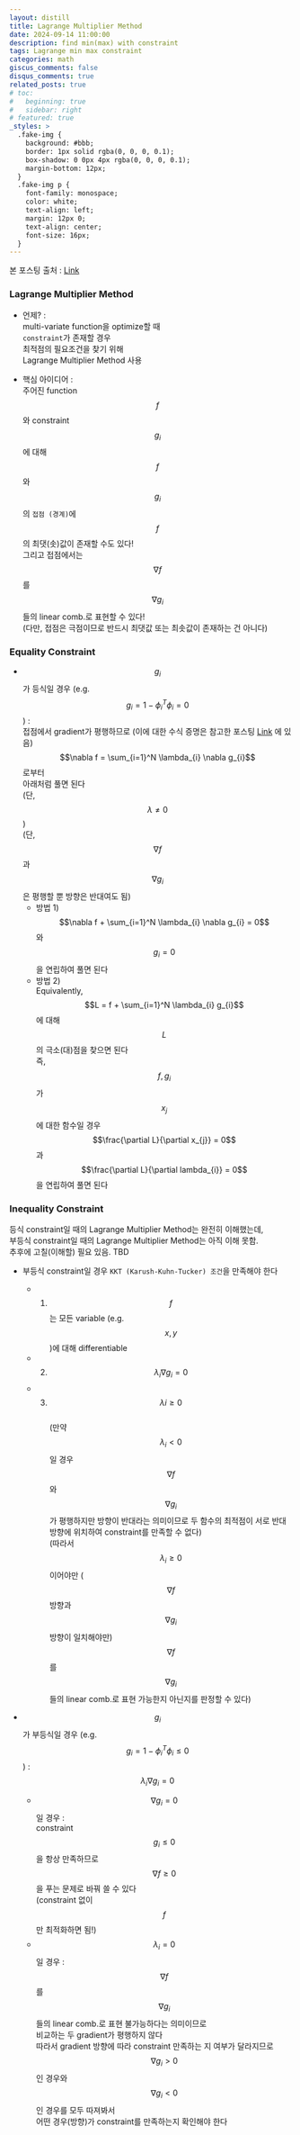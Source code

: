 ```yaml
---
layout: distill
title: Lagrange Multiplier Method
date: 2024-09-14 11:00:00
description: find min(max) with constraint
tags: Lagrange min max constraint
categories: math
giscus_comments: false
disqus_comments: true
related_posts: true
# toc:
#   beginning: true
#   sidebar: right
# featured: true
_styles: >
  .fake-img {
    background: #bbb;
    border: 1px solid rgba(0, 0, 0, 0.1);
    box-shadow: 0 0px 4px rgba(0, 0, 0, 0.1);
    margin-bottom: 12px;
  }
  .fake-img p {
    font-family: monospace;
    color: white;
    text-align: left;
    margin: 12px 0;
    text-align: center;
    font-size: 16px;
  }
---
```


본 포스팅 출처 : [Link](https://untitledtblog.tistory.com/96)

### Lagrange Multiplier Method

- 언제? :  
multi-variate function을 optimize할 때  
`constraint`가 존재할 경우  
최적점의 필요조건을 찾기 위해  
Lagrange Multiplier Method 사용

- 핵심 아이디어 :  
주어진 function $$f$$ 와 constraint $$g_{i}$$ 에 대해  
$$f$$ 와 $$g_{i}$$ 의 `접점 (경계)`에 $$f$$ 의 최댓(솟)값이 존재할 수도 있다!  
그리고 접점에서는 $$\nabla f$$ 를 $$\nabla g_{i}$$ 들의 linear comb.로 표현할 수 있다!  
(다만, 접점은 극점이므로 반드시 최댓값 또는 최솟값이 존재하는 건 아니다)  

### Equality Constraint

- $$g_{i}$$ 가 등식일 경우 (e.g. $$g_{i} = 1 - \phi_{i}^T\phi_{i} = 0$$) :  
접점에서 gradient가 평행하므로 (이에 대한 수식 증명은 참고한 포스팅 [Link](https://untitledtblog.tistory.com/96) 에 있음)  
$$\nabla f = \sum_{i=1}^N \lambda_{i} \nabla g_{i}$$ 로부터  
아래처럼 풀면 된다  
(단, $$\lambda \neq 0$$)  
(단, $$\nabla f$$ 과 $$\nabla g_{i}$$ 은 평행할 뿐 방향은 반대여도 됨)  
  - 방법 1)  
  $$\nabla f + \sum_{i=1}^N \lambda_{i} \nabla g_{i} = 0$$ 와 $$g_{i} = 0$$ 을 연립하여 풀면 된다  
  - 방법 2)  
  Equivalently,  
  $$L = f + \sum_{i=1}^N \lambda_{i} g_{i}$$ 에 대해  
  $$L$$ 의 극소(대)점을 찾으면 된다  
  즉, $$f, g_{i}$$ 가 $$x_{j}$$ 에 대한 함수일 경우  
  $$\frac{\partial L}{\partial x_{j}} = 0$$ 과 $$\frac{\partial L}{\partial lambda_{i}} = 0$$ 을 연립하여 풀면 된다

### Inequality Constraint

등식 constraint일 때의 Lagrange Multiplier Method는 완전히 이해했는데,  
부등식 constraint일 때의 Lagrange Multiplier Method는 아직 이해 못함.  
추후에 고칠(이해할) 필요 있음. TBD

- 부등식 constraint일 경우 `KKT (Karush-Kuhn-Tucker) 조건`을 만족해야 한다  
  - 1) $$f$$ 는 모든 variable (e.g. $$x, y$$)에 대해 differentiable
  - 2) $$\lambda_{i} \nabla g_{i} = 0$$
  - 3) $$\lambda{i} \geq 0$$  
  (만약 $$\lambda_{i} \lt 0$$ 일 경우 $$\nabla f$$ 와 $$\nabla g_{i}$$ 가 평행하지만 방향이 반대라는 의미이므로 두 함수의 최적점이 서로 반대 방향에 위치하여 constraint를 만족할 수 없다)  
  (따라서 $$\lambda_{i} \geq 0$$ 이어야만 ($$\nabla f$$ 방향과 $$\nabla g_{i}$$ 방향이 일치해야만) $$\nabla f$$ 를 $$\nabla g_{i}$$ 들의 linear comb.로 표현 가능한지 아닌지를 판정할 수 있다)

- $$g_{i}$$ 가 부등식일 경우 (e.g. $$g_{i} = 1 - \phi_{i}^T\phi_{i} \leq 0$$) :  
$$\lambda_{i} \nabla g_{i} = 0$$  
  - $$\nabla g_{i} = 0$$ 일 경우 :  
  constraint $$g_{i} \leq 0$$ 을 항상 만족하므로  
  $$\nabla f \geq 0$$ 을 푸는 문제로 바꿔 쓸 수 있다  
  (constraint 없이 $$f$$ 만 최적화하면 됨!)
  - $$\lambda_{i} = 0$$ 일 경우 :  
  $$\nabla f$$ 를 $$\nabla g_{i}$$ 들의 linear comb.로 표현 불가능하다는 의미이므로  
  비교하는 두 gradient가 평행하지 않다  
  따라서 gradient 방향에 따라 constraint 만족하는 지 여부가 달라지므로  
  $$\nabla g_{i} \gt 0$$ 인 경우와 $$\nabla g_{i} \lt 0$$ 인 경우를 모두 따져봐서  
  어떤 경우(방향)가 constraint를 만족하는지 확인해야 한다
